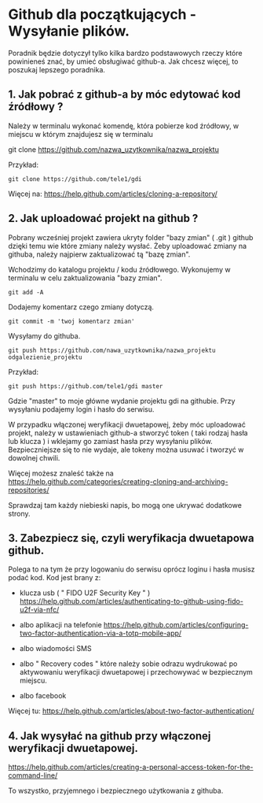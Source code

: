 
# Github dla początkujących - Wysyłanie plików.

Poradnik będzie dotyczył tylko 
kilka bardzo podstawowych rzeczy które powinieneś znać,
by umieć obsługiwać github-a.
Jak chcesz więcej, to poszukaj lepszego poradnika.




## 1. Jak pobrać z github-a by móc edytować kod źródłowy ?
Należy w terminalu wykonać komendę,
która pobierze kod źródłowy, w miejscu w którym znajdujesz się w terminalu

git clone https://github.com/nazwa_uzytkownika/nazwa_projektu


Przykład:

`git clone https://github.com/tele1/gdi `


Więcej na:
https://help.github.com/articles/cloning-a-repository/

## 2. Jak uploadować projekt na github ?
Pobrany wcześniej projekt zawiera ukryty folder "bazy zmian" ( .git )
github dzięki temu wie które zmiany należy wysłać.
Żeby uploadować zmiany na githuba,
należy najpierw zaktualizować tą "bazę zmian".

Wchodzimy do katalogu  projektu / kodu źródłowego.
Wykonujemy w terminalu w celu zaktualizowania "bazy zmian".

`git add -A`


Dodajemy komentarz czego zmiany dotyczą.

`git commit -m 'twoj komentarz zmian'`



Wysyłamy do githuba.

`git push https://github.com/nawa_uzytkownika/nazwa_projektu odgalezienie_projektu`


Przykład:

`git push https://github.com/tele1/gdi master`


Gdzie "master" to moje główne wydanie projektu gdi na githubie.
Przy wysyłaniu podajemy login i hasło do serwisu.

W przypadku włączonej weryfikacji dwuetapowej,
żeby móc uploadować projekt,
należy w ustawieniach github-a stworzyć token
( taki rodzaj hasła lub klucza )
i wklejamy go zamiast hasła przy wysyłaniu plików.
Bezpieczniejsze się to nie wydaje, ale tokeny można usuwać i tworzyć w dowolnej chwili.


Więcej możesz znaleść także na
https://help.github.com/categories/creating-cloning-and-archiving-repositories/

Sprawdzaj tam każdy niebieski napis,
 bo mogą one ukrywać dodatkowe strony.

## 3. Zabezpiecz się, czyli weryfikacja dwuetapowa github.
Polega to na tym że przy logowaniu do serwisu
oprócz loginu i hasła musisz podać kod.
Kod jest brany z:

- klucza usb ( " FIDO U2F Security Key " )
https://help.github.com/articles/authenticating-to-github-using-fido-u2f-via-nfc/

- albo aplikacji na telefonie
https://help.github.com/articles/configuring-two-factor-authentication-via-a-totp-mobile-app/

- albo wiadomości SMS

- albo " Recovery codes " które należy sobie odrazu wydrukować 
po aktywowaniu weryfikacji dwuetapowej
i przechowywać w bezpiecznym miejscu.

- albo facebook


Więcej tu:
https://help.github.com/articles/about-two-factor-authentication/

## 4. Jak wysyłać na github przy włączonej weryfikacji dwuetapowej.
https://help.github.com/articles/creating-a-personal-access-token-for-the-command-line/

To wszystko,
 przyjemnego i bezpiecznego użytkowania z githuba. 
